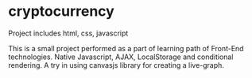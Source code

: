 # cryptocurrency

Project includes html, css, javascript

This is a small project performed as a part of learning path of Front-End technologies.
Native Javascript, AJAX, LocalStorage and conditional rendering.
A try in using canvasjs library for creating a live-graph.
